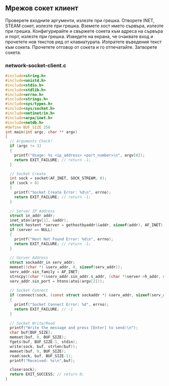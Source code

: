 ## Мрежов сокет клиент

Проверете входните аргументи, излезте при грешка.
Отворете INET, STEAM сокет, излезте при грешка.
Вземете хост името сървъра, излезте при грешка.
Конфигурирайте и свържете сокета към адреса на сървъра и порт, излезте при грешка.
Изведете на екрана, че очаквате вход и прочетете нов текстов ред от клавиатурата.
Изпратете въведения текст към сокета.
Прочетете отговор от сокета и го отпечатайте.
Затворете сокета.

### network-socket-client.c
```c
#include<string.h>
#include<unistd.h>
#include<stdio.h>
#include<stdlib.h>
#include<errno.h>
#include<strings.h>
#include<sys/types.h>
#include<sys/socket.h>
#include<netinet/in.h>
#include<arpa/inet.h>
#include<netdb.h>
#define BUF_SIZE 256
int main(int argc, char ** argv)
{
  // Arguments Check!
  if (argc != 3)
  {
    printf("Usage: %s <ip_address> <port_number>\n", argv[0]);
    return EXIT_FAILURE; // return -1;
  }

  // Socket Create
  int sock = socket(AF_INET, SOCK_STREAM, 0); 
  if (sock < 0)
  {
    printf("Socket Create Error: %d\n", errno);
    return EXIT_FAILURE; // return -1;
  }
  
  // Server IP Address
  struct in_addr addr;
  inet_aton(argv[1], &addr);
  struct hostent *server = gethostbyaddr(&addr, sizeof(addr), AF_INET);
  if (server == NULL)
  {
    printf("Host Not Found Error: %d\n", errno);
    return EXIT_FAILURE; // return -1;
  }
  
  // Server Address
  struct sockaddr_in serv_addr;
  memset((char *) &serv_addr, 0, sizeof(serv_addr));
  serv_addr.sin_family = AF_INET;
  strncpy((char *)&serv_addr.sin_addr.s_addr, (char *)server->h_addr, server->h_length);
  serv_addr.sin_port = htons(atoi(argv[2]));
  
  // Socket Connect
  if (connect(sock, (const struct sockaddr *) &serv_addr, sizeof(serv_addr)) < 0)
  {
    printf("Socket Connect Error: %d", errno);
    return EXIT_FAILURE; // -1
  }
  
  // Socket Write/Read
  printf("Write the message and press [Enter] to send:\n");
  char buf[BUF_SIZE];
  memset(buf, 0, BUF_SIZE);
  fgets(buf, BUF_SIZE-1, stdin);
  write(sock, buf, strlen(buf));
  memset(buf, 0, BUF_SIZE);
  read(sock, buf, BUF_SIZE-1);
  printf("Received: %s\n",buf);

  close(sock);
  return EXIT_SUCCESS; // return 0;
}
```
